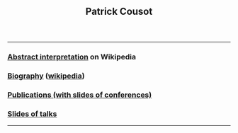 <!DOCTYPE html>
<html>
<head>
	<meta charset="utf-8">
	<title>Patrick Cousot's web site on GitHub</title>
</head>
<body>
<header>
<h2>Patrick Cousot</h2>
</header>
<main>
<HR>
<h3><a href="https://en.wikipedia.org/wiki/Abstract_interpretation">Abstract interpretation</a> on Wikipedia</h3>
<h3><a href="bio.html">Biography</a> (<a href="https://en.wikipedia.org/wiki/Patrick_Cousot">wikipedia</a>)</h3>
<h3><a href="publications.html">Publications (with slides of conferences)</a></h3>
<h3><a href="talks.html">Slides of talks</a></h3>
<HR>
</main>
</body> 
</html>
